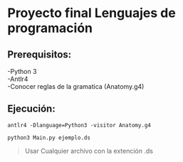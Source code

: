 # Proyecto final Lenguajes de programación 
## Prerequisitos: 
-Python 3  
-Antlr4  
-Conocer reglas de la gramatica (Anatomy.g4) 
## Ejecución: 
```
antlr4 -Dlanguage=Python3 -visitor Anatomy.g4
```
```
python3 Main.py ejemplo.ds 
```
> Usar Cualquier archivo con la extención .ds
